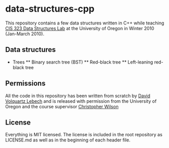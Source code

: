 data-structures-cpp
===================

This repository contains a few data structures written in C++ while teaching
[CIS 323 Data Structures Lab](http://www.cs.uoregon.edu/Classes/10W/cis323/) at
the University of Oregon in Winter 2010 (Jan-March 2010).

Data structures
---------------

* Trees
** Binary search tree (BST)
** Red-black tree
** Left-leaning red-black tree

Permissions
-----------

All the code in this repository has been written from scratch by [David
Volquartz Lebech](https://davidlebech.dk) and is released with permission from
the University of Oregon and the course supervisor [Christopher
Wilson](http://ix.cs.uoregon.edu/~cwilson/)


License
-------

Everything is MIT licensed. The license is included in the root repository as
LICENSE.md as well as in the beginning of each header file.

